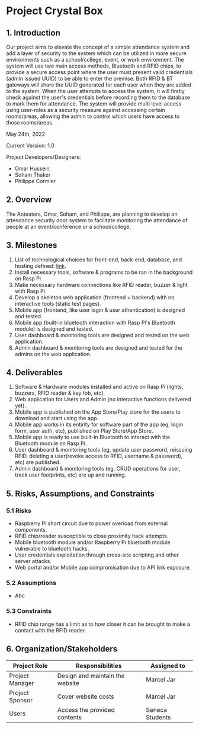 # Project Crystal Box

## 1. Introduction

Our project aims to elevate the concept of a simple attendance system and add a layer of security to the system which can be utilized in more secure environments such as a school/college, event, or work environment. The system will use two main access methods, Bluetooth and RFID chips, to provide a secure access point where the user must present valid credentials (admin issued UUID) to be able to enter the premise. Both RFID & BT gateways will share the UUID generated for each user when they are added to the system. When the user attempts to access the system, it will firstly check against the user's credentials before recording them to the database to mark them for attendance. The system will provide multi level access using user-roles as a security measure against accessing certain rooms/areas, allowing the admin to control which users have access to those rooms/areas.

May 24th, 2022

Current Version: 1.0

Project Developers/Designers:
- Omar Hussein
- Soham Thaker
- Philippe Cormier

## 2. Overview

The Anteaters, Omar, Soham, and Philippe, are planning to develop an attendance security door system to facilitate monitoring the attendance of people at an event/conference or a school/college.

## 3. Milestones
1. List of technological choices for front-end, back-end, database, and hosting defined: [link](https://github.com/CAPSTONE-2022-2023/Group_04/blob/main/technical_details.md).
2. Install necessary tools, software & programs to be ran in the background on Rasp Pi.
3. Make necessary hardware connections like RFID reader, buzzer & light with Rasp Pi.
4. Develop a skeleton web application (frontend + backend) with no interactive tools (static test pages).
5. Mobile app (frontend, like user login & user athentication) is designed and tested.
6. Mobile app (built-in bluetooth interaction with Rasp Pi's Bluetooth module) is designed and tested.
7. User dashboard & monitoring tools are designed and tested on the web application.
8. Admin dashboard & monitoring tools are designed and tested for the admins on the web application.

## 4. Deliverables 

1. Software & Hardware modules installed and active on Rasp Pi (lights, buzzers, RFID reader & key fob, etc).
2. Web application for Users and Admin (no interactive functions delivered yet).
3. Mobile app is published on the App Store/Play store for the users to download and start using the app.
4. Mobile app works in its entirity for software part of the app (eg, login form, user auth, etc), published on Play Store/App Store.
5. Mobile app is ready to use built-in Bluetooth to interact with the Bluetooth module on Rasp Pi.
6. User dashboard & monitoring tools (eg, update user password, reissuing RFID, deleting a user(revoke access to RFID, username & password), etc) are published.
7. Admin dashboard & monitoring tools (eg, CRUD operations for user, track user footprints, etc) are up and running.

## 5. Risks, Assumptions, and Constraints

### 5.1 Risks

- Raspberry Pi short circuit due to power overload from external components.
- RFID chip/reader susceptible to close proximity hack attempts. 
- Mobile bluetooth module and/or Raspberry Pi bluetooth module vulnerable to bluetooth hacks.
- User credentials exploitation through cross-site scripting and other server attacks.
- Web portal and/or Mobile app compromisation due to API link exposure.

### 5.2 Assumptions

- Abc

### 5.3 Constraints

- RFID chip range has a limit as to how closer it can be brought to make a contact with the RFID reader.

## 6. Organization/Stakeholders

| Project Role | Responsibilities | Assigned to |
| ----------- | ----------- | ----------- |
| Project Manager | Design and maintain the website| Marcel Jar|
| Project Sponsor | Cover website costs | Marcel Jar|
| Users | Access the provided contents  | Seneca Students|
